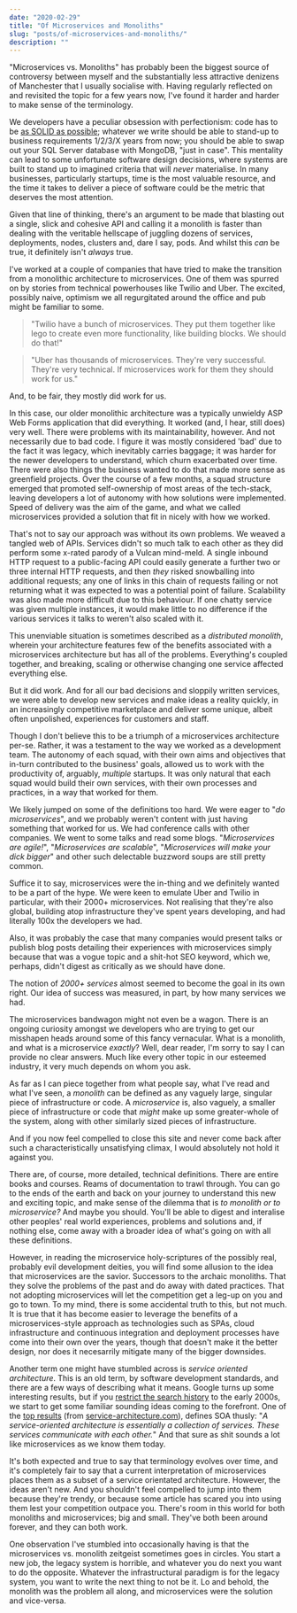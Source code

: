 ```yaml
---
date: "2020-02-29"
title: "Of Microservices and Monoliths"
slug: "posts/of-microservices-and-monoliths/"
description: ""
---
```

"Microservices vs. Monoliths" has probably been the biggest source of controversy between myself and the substantially less attractive denizens of Manchester that I usually socialise with. Having regularly reflected on and revisited the topic for a few years now, I've found it harder and harder to make sense of the terminology.

We developers have a peculiar obsession with perfectionism: code has to be [as SOLID as possible](../i-probably-dont-understand-solid-principles/); whatever we write should be able to stand-up to business requirements 1/2/3/X years from now; you should be able to swap out your SQL Server database with MongoDB, "just in case". This mentality can lead to some unfortunate software design decisions, where systems are built to stand up to imagined criteria that will _never_ materialise. In many businesses, particularly startups, time is the most valuable resource, and the time it takes to deliver a piece of software could be the metric that deserves the most attention.

Given that line of thinking, there's an argument to be made that blasting out a single, slick and cohesive API and calling it a monolith is faster than dealing with the veritable hellscape of juggling dozens of services, deployments, nodes, clusters and, dare I say, pods. And whilst this _can_ be true, it definitely isn't _always_ true.

I've worked at a couple of companies that have tried to make the transition from a monolithic architecture to microservices. One of them was spurred on by stories from technical powerhouses like Twilio and Uber. The excited, possibly naive, optimism we all regurgitated around the office and pub might be familiar to some. 

>"Twilio have a bunch of microservices. They put them together like lego to create even more functionality, like building blocks. We should do that!"

>"Uber has thousands of microservices. They're very successful. They're very technical. If microservices work for them they should work for us."

And, to be fair, they mostly did work for us.

In this case, our older monolithic architecture was a typically unwieldy ASP Web Forms application that did everything. It worked (and, I hear, still does) very well. There were problems with its maintainability, however. And not necessarily due to bad code. I figure it was mostly considered 'bad' due to the fact it was legacy, which inevitably carries baggage; it was harder for the newer developers to understand, which churn exacerbated over time. There were also things the business wanted to do that made more sense as greenfield projects. Over the course of a few months, a squad structure emerged that promoted self-ownership of most areas of the tech-stack, leaving developers a lot of autonomy with how solutions were implemented. Speed of delivery was the aim of the game, and what we called microservices provided a solution that fit in nicely with how we worked.

That's not to say our approach was without its own problems. We weaved a tangled web of APIs. Services didn't so much talk to each other as they did perform some x-rated parody of a Vulcan mind-meld. A single inbound HTTP request to a public-facing API could easily generate a further two or three internal HTTP requests, and then _they_ risked snowballing into additional requests; any one of links in this chain of requests failing or not returning what it was expected to was a potential point of failure. Scalability was also made more difficult due to this behaviour. If one chatty service was given multiple instances, it would make little to no difference if the various services it talks to weren't also scaled with it.

This unenviable situation is sometimes described as a _distributed monolith_, wherein your architecture features few of the benefits associated with a microservices architecture but has all of the problems. Everything's coupled together, and breaking, scaling or otherwise changing one service affected everything else.

But it did work. And for all our bad decisions and sloppily written services, we were able to develop new services and make ideas a reality quickly, in an increasingly competitive marketplace and deliver some unique, albeit often unpolished, experiences for customers and staff.

Though I don't believe this to be a triumph of a microservices architecture per-se. Rather, it was a testament to the way we worked as a development team. The autonomy of each squad, with their own aims and objectives that in-turn contributed to the business' goals, allowed us to work with the productivity of, arguably, _multiple_ startups. It was only natural that each squad would build their own services, with their own processes and practices, in a way that worked for them.

We likely jumped on some of the definitions too hard. We were eager to "_do microservices_", and we probably weren't content with just having something that worked for us. We had conference calls with other companies. We went to some talks and read some blogs. "_Microservices are agile!_", "_Microservices are scalable_", "_Microservices will make your dick bigger_" and other such delectable buzzword soups are still pretty common.

Suffice it to say, microservices were the in-thing and we definitely wanted to be a part of the hype. We were keen to emulate Uber and Twilio in particular, with their 2000+ microservices. Not realising that they're also global, building atop infrastructure they've spent years developing, and had literally 100x the developers we had. 

Also, it was probably the case that many companies would present talks or publish blog posts detailing their experiences with microservices simply because that was a vogue topic and a shit-hot SEO keyword, which we, perhaps, didn't digest as critically as we should have done.

The notion of _2000+ services_ almost seemed to become the goal in its own right. Our idea of success was measured, in part, by how many services we had.

The microservices bandwagon might not even be a wagon. There is an ongoing curiosity amongst we developers who are trying to get our misshapen heads around some of this fancy vernacular. What is a monolith, and what is a microservice _exactly_? Well, dear reader, I'm sorry to say I can provide no clear answers. Much like every other topic in our esteemed industry, it very much depends on whom you ask.

As far as I can piece together from what people say, what I've read and what I've seen, a _monolith_ can be defined as any vaguely large, singular piece of infrastructure or code. A _microservice_ is, also vaguely, a smaller piece of infrastructure or code that _might_ make up some greater-whole of the system, along with other similarly sized pieces of infrastructure. 

And if you now feel compelled to close this site and never come back after such a characteristically unsatisfying climax, I would absolutely not hold it against you.

There are, of course, more detailed, technical definitions. There are entire books and courses. Reams of documentation to trawl through. You can go to the ends of the earth and back on your journey to understand this new and exciting topic, and make sense of the dilemma that is _to monolith or to microservice?_ And maybe you should. You'll be able to digest and interalise other peoples' real world experiences, problems and solutions and, if nothing else, come away with a broader idea of what's going on with all these definitions.

However, in reading the microservice holy-scriptures of the possibly real, probably evil development deities, you will find some allusion to the idea that microservices are the savior. Successors to the archaic monoliths. That they solve the problems of the past and do away with dated practices. That not adopting microservices will let the competition get a leg-up on you and go to town. To my mind, there is some accidental truth to this, but not much. It is true that it has become easier to leverage the benefits of a microservices-style approach as technologies such as SPAs, cloud infrastructure and continuous integration and deployment processes have come into their own over the years, though that doesn't make it the better design, nor does it necesarrily mitigate many of the bigger downsides.

Another term one might have stumbled across is _service oriented architecture_. This is an old term, by software development standards, and there are a few ways of describing what it means. Google turns up some interesting results, but if you [restrict the search history](https://www.google.co.uk/search?q=service+oriented+architecture&client=safari&hl=en-gb&sxsrf=ALeKk00pHVQNjGqaD9wmJSqgpx0RPwR4uA%3A1587354763797&source=lnt&tbs=cdr%3A1%2Ccd_min%3A%2Ccd_max%3A2003&tbm=) to the early 2000s, we start to get some familiar sounding ideas coming to the forefront. One of the [top results](https://www.service-architecture.com/articles/web-services/service-oriented_architecture_soa_definition.html) (from [service-architecture.com](https://www.service-architecture.com/index.html)), defines SOA thusly: "_A service-oriented architecture is essentially a collection of services. These services communicate with each other._" And that sure as shit sounds a lot like microservices as we know them today.

It's both expected and true to say that terminology evolves over time, and it's completely fair to say that a current interpretation of microservices places them as a subset of a service orientated architecture. However, the ideas aren't new. And you shouldn't feel compelled to jump into them because they're trendy, or because some article has scared you into using them lest your competition outpace you. There's room in this world for both monoliths and microservices; big and small. They've both been around forever, and they can both work.

One observation I've stumbled into occasionally having is that the microservices vs. monolith zeitgeist sometimes goes in circles. You start a new job, the legacy system is horrible, and whatever you do next you want to do the opposite. Whatever the infrastructural paradigm is for the legacy system, you want to write the next thing to not be it. Lo and behold, the monolith was the problem all along, and microservices were the solution and vice-versa.



<!--

Microservices aren't new (SOA)

Conways Law

Can just rewrite services if they're shit.

Problems with monoliths lead people to want to do microservices.
Problems with microservices lead people to say 'maybe monoliths are better'.

Never really understood them; lot's of definitions. Typically confusing.

Size not necessarily best way of determining whether to go from monolith to microservice.

People have been jumping between microservices and monoliths and complaining about both of them forever.

Structure is never going to be right - especially in a lot of startups; as business evolves, so do requirements.
Can't design for everything.

SPAs might have helped with adoption of microservices this time around.
Difficulties of debugging

Don't necessarily need to classify them? Whatever works best / feels most natural. Saying "Twilio do Microservices = let's copy Twilio". Might not work.

Legacy code is just generally considered bad. People hate whatever is there before they got there.

Sometimes, having a separate thing is easier than having a big thing at the time you come to actually build it.
Don't need to overthink it. Underlying infrastructure is important. A lot of problems come from trying to adapt older
'cloud' providers to microservices. The more popular ones are built with them in mind.

-->
